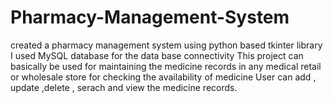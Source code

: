 # Pharmacy-Management-System
created a pharmacy management system using python based tkinter library
I used MySQL database for the data base connectivity 
This project can basically be used for maintaining the medicine records in any medical retail or wholesale store for checking the availability of medicine
User can add , update ,delete , serach and view the medicine records.
